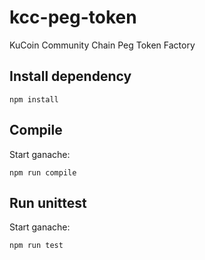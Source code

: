 # kcc-peg-token
KuCoin Community Chain Peg Token Factory

## Install dependency
```shell
npm install
```

## Compile
Start ganache:
```shell
npm run compile
```

## Run unittest
Start ganache:
```shell
npm run test
```